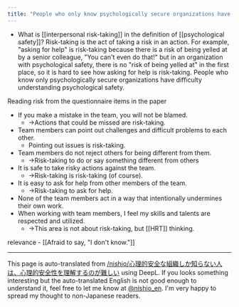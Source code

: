 ```yaml
---
title: "People who only know psychologically secure organizations have difficulty understanding psychological safety."
---
```


- What is [[interpersonal risk-taking]] in the definition of [[psychological safety]]?
Risk-taking is the act of taking a risk in an action.
For example, "asking for help" is risk-taking because there is a risk of being yelled at by a senior colleague, "You can't even do that!" but in an organization with psychological safety, there is no "risk of being yelled at" in the first place, so it is hard to see how asking for help is risk-taking.
People who know only psychologically secure organizations have difficulty understanding psychological safety.

Reading risk from the questionnaire items in the paper
- If you make a mistake in the team, you will not be blamed.
    - →Actions that could be missed are risk-taking.
- Team members can point out challenges and difficult problems to each other.
    - Pointing out issues is risk-taking.
- Team members do not reject others for being different from them.
    - →Risk-taking to do or say something different from others
- It is safe to take risky actions against the team.
    - →Risk-taking is risk-taking (of course).
- It is easy to ask for help from other members of the team.
    - →Risk-taking to ask for help.
- None of the team members act in a way that intentionally undermines their own work.
- When working with team members, I feel my skills and talents are respected and utilized.
    - →This area is not about risk-taking, but [[HRT]] thinking.

relevance
    - [[Afraid to say, "I don't know."]]

---
This page is auto-translated from [/nishio/心理的安全な組織しか知らない人は、心理的安全性を理解するのが難しい](https://scrapbox.io/nishio/心理的安全な組織しか知らない人は、心理的安全性を理解するのが難しい) using DeepL. If you looks something interesting but the auto-translated English is not good enough to understand it, feel free to let me know at [@nishio_en](https://twitter.com/nishio_en). I'm very happy to spread my thought to non-Japanese readers.